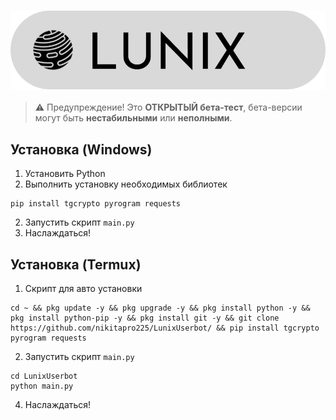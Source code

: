 ### ![Lunix Userbot](https://github.com/nikitapro225/LunixUserbot/blob/main/images/lunix.png?raw=true)
> ⚠ Предупреждение! Это **ОТКРЫТЫЙ бета-тест**, бета-версии могут быть **нестабильными** или **неполными**.

## Установка (Windows)

1. Установить Python
2. Выполнить установку необходимых библиотек
```
pip install tgcrypto pyrogram requests
```
2. Запустить скрипт `main.py`
3. Наслаждаться!

## Установка (Termux)

1. Скрипт для авто установки
```
cd ~ && pkg update -y && pkg upgrade -y && pkg install python -y && pkg install python-pip -y && pkg install git -y && git clone https://github.com/nikitapro225/LunixUserbot/ && pip install tgcrypto pyrogram requests
```
2. Запустить скрипт `main.py`
```
cd LunixUserbot
python main.py
```
4. Наслаждаться!

